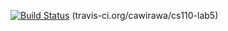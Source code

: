 [![Build Status](https://travis-ci.org/cawirawa/cs110-lab5.svg?branch=master)](https://travis-ci.org/cawirawa/cs110-lab5)
(travis-ci.org/cawirawa/cs110-lab5)
